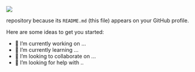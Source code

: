<img src="https://capsule-render.vercel.app/api?type=waving&height=300&section=header&text=Derrick%20Choong&fontSize=90&fontColor=White&color=0:00254a,50:0047ab,100:0090ff">


 repository because its `README.md` (this file) appears on your GitHub profile.

Here are some ideas to get you started:

- 🔭 I’m currently working on ...
- 🌱 I’m currently learning ...
- 👯 I’m looking to collaborate on ...
- 🤔 I’m looking for help with ..
<!--
**DerrickCGT/DerrickCGT** is a ✨ _special_ ✨.
- 💬 Ask me about ...
- 📫 How to reach me: ...
- 😄 Pronouns: ...
- ⚡ Fun fact: ...
-->
